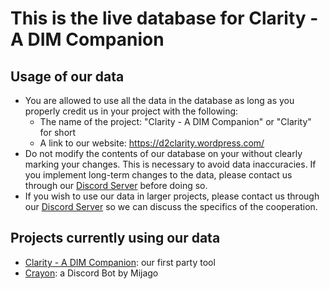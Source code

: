 # This is the live database for Clarity - A DIM Companion

## Usage of our data
- You are allowed to use all the data in the database as long as you properly credit us in your project with the following:
  - The name of the project: "Clarity - A DIM Companion" or "Clarity" for short
  - A link to our website: https://d2clarity.wordpress.com/
- Do not modify the contents of our database on your without clearly marking your changes. This is necessary to avoid data inaccuracies. If you implement long-term changes to the data, please contact us through our [Discord Server](https://d2clarity.page.link/discord) before doing so.
- If you wish to use our data in larger projects, please contact us through our [Discord Server](https://d2clarity.page.link/discord) so we can discuss the specifics of the cooperation.

## Projects currently using our data
- [Clarity - A DIM Companion](https://d2clarity.wordpress.com): our first party tool
- [Crayon](https://mijago.github.io/Crayon): a Discord Bot by Mijago
